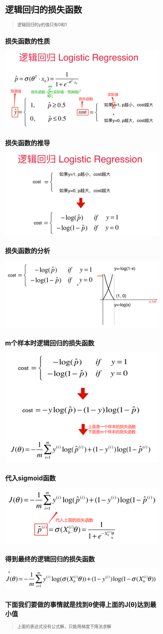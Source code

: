 # 逻辑回归的损失函数
> 逻辑回归的y的值只有0和1

## 损失函数的性质

![逻辑回归的损失函数](images/逻辑回归的损失函数.png)

## 损失函数的推导

![逻辑回归的损失函数的推导](images/逻辑回归的损失函数的推导.png)

## 损失函数的分析
![逻辑回归的最终损失函数的形式](images/逻辑回归的最终损失函数的形式.png)

## m个样本时逻辑回归的损失函数
![m个样本时逻辑回归的损失函数](images/m个样本时逻辑回归的损失函数.png)

## 代入sigmoid函数

![sigmoid代入损失函数J](images/sigmoid代入损失函数J.png)

## 得到最终的逻辑回归的损失函数
![最终的损失函数](images/最终的损失函数.png)

## 下面我们要做的事情就是找到θ使得上面的J(θ)达到最小值
> 上面的表达式没有公式解，只能用梯度下降法求解
